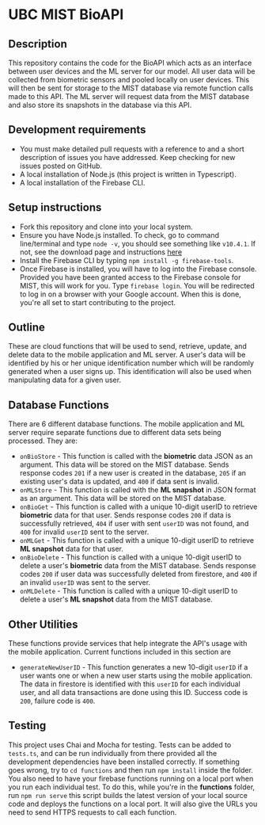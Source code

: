 # UBC MIST BioAPI

## Description
This repository contains the code for the BioAPI which acts as an interface between user devices and the ML server for our model. All user data will be collected from biometric sensors and pooled locally on user devices. This will then be sent for storage to the MIST database via remote function calls made to this API. The ML server will request data from the MIST database and also store its snapshots in the database via this API. 
## Development requirements
- You must make detailed pull requests with a reference to and a short description of issues you have addressed. Keep checking for new issues posted on GitHub.
- A local installation of Node.js (this project is written in Typescript).
- A local installation of the Firebase CLI.
## Setup instructions
- Fork this repository and clone into your local system.
- Ensure you have Node.js installed. To check, go to command line/terminal and type `node -v`, you should see something like `v10.4.1`. If not, see the download page and instructions [here](https://nodejs.org/en/download/)
- Install the Firebase CLI by typing `npm install -g firebase-tools`.
- Once Firebase is installed, you will have to log into the Firebase console. Provided you have been granted access to the Firebase console for MIST, this will work for you. Type `firebase login`. You will be redirected to log in on a browser with your Google account.
When this is done, you're all set to start contributing to the project. 
## Outline
These are cloud functions that will be used to send, retrieve, update, and delete data to the mobile application and ML server.
A user's data will be identified by his or her unique identification number which will be randomly generated when a user signs up. This identification will also be used when manipulating data for a given user.
## Database Functions
There are 6 different database functions. The mobile application and ML server require separate functions due to different data sets being processed. They are:
- `onBioStore` - This function is called with the **biometric** data JSON as an argument. This data will be stored on the MIST database. Sends response codes `201` if a new user is created in the database, `205` if an existing user's data is updated, and `400` if data sent is invalid.
- `onMLStore` - This function is called with the **ML snapshot** in JSON format as an argument. This data will be stored on the MIST database.
- `onBioGet` - This function is called with a unique 10-digit userID to retrieve **biometric** data for that user. Sends response codes `200` if data is successfully retrieved, `404` if user with sent `userID` was not found, and `400` for invalid `userID` sent to the server.
- `onMLGet` - This function is called with a unique 10-digit userID to retrieve **ML snapshot** data for that user.
- `onBioDelete` - This function is called with a unique 10-digit userID to delete a user's **biometric** data from the MIST database. Sends response codes `200` if user data was successfully deleted from firestore, and `400` if an invalid `userID` was sent to the server.
- `onMLDelete` - This function is called with a unique 10-digit userID to delete a user's **ML snapshot** data from the MIST database.
## Other Utilities
These functions provide services that help integrate the API's usage with the mobile application. Current functions included in this section are
- `generateNewUserID` - This function generates a new 10-digit `userID` if a user wants one or when a new user starts using the mobile application. The data in firestore is identified with this `userID` for each individual user, and all data transactions are done using this ID. Success code is `200`, failure code is `400`.
## Testing
This project uses Chai and Mocha for testing. Tests can be added to `tests.ts`, and can be run individually from there provided all the development dependencies have been installed correctly. If something goes wrong, try to `cd functions` and then run `npm install` inside the folder. You also need to have your firebase functions running on a local port when you run each individual test. To do this, while you're in the **functions** folder, run `npm run serve` this script builds the latest version of your local source code and deploys the functions on a local port. It will also give the URLs you need to send HTTPS requests to call each function.
